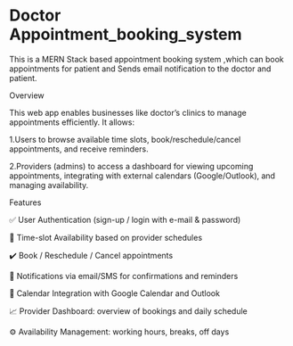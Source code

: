 # Doctor Appointment_booking_system
This is a MERN Stack based appointment booking system ,which can book appointments for patient and Sends email notification to the doctor and patient.

Overview

This web app enables businesses like doctor’s clinics to manage appointments efficiently. It allows:

1.Users to browse available time slots, book/reschedule/cancel appointments, and receive reminders.

2.Providers (admins) to access a dashboard for viewing upcoming appointments, integrating with external calendars (Google/Outlook), and managing availability.

Features

✅ User Authentication (sign-up / login with e-mail & password)

📅 Time-slot Availability based on provider schedules

✔️ Book / Reschedule / Cancel appointments

📲 Notifications via email/SMS for confirmations and reminders

🔄 Calendar Integration with Google Calendar and Outlook

📈 Provider Dashboard: overview of bookings and daily schedule

⚙️ Availability Management: working hours, breaks, off days

